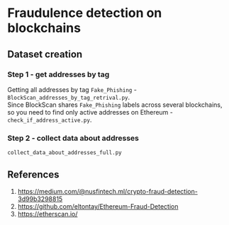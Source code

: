 # Fraudulence detection on blockchains 

## Dataset creation
### Step 1 - get addresses by tag
Getting all addresses by tag `Fake_Phishing` - `BlockScan_addresses_by_tag_retrival.py`.  
Since BlockScan shares `Fake_Phishing` labels across several blockchains, so you need to find only active addresses on Ethereum - `check_if_address_active.py`.

### Step 2 - collect data about addresses

`collect_data_about_addresses_full.py`


## References
1. https://medium.com/@nusfintech.ml/crypto-fraud-detection-3d99b3298815
2. https://github.com/eltontay/Ethereum-Fraud-Detection
3. https://etherscan.io/